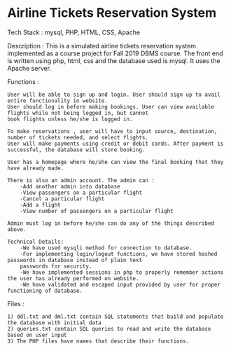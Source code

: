 # Airline Tickets Reservation System

Tech Stack : mysql, PHP, HTML, CSS, Apache

Description : This is a simulated airline tickets reservation system implemented as a course project
              for Fall 2019 DBMS course. The front end is written using php, html, css and the database
              used is mysql. It uses the Apache server.

Functions : 

	User will be able to sign up and login. User should sign up to avail entire functionality in website.
	User should log in before making bookings. User can view available flights while not being logged in, but cannot 
	book flights unless he/she is logged in.
	
	To make reservations , user will have to input source, destination, number of tickets needed, and select flights.
	User will make payments using credit or debit cards. After payment is successful, the database will store booking.
	
	User has a homepage where he/she can view the final booking that they have already made.
	
	There is also an admin account. The admin can :
		-Add another admin into database
		-View passengers on a particular flight
		-Cancel a particular flight
		-Add a flight
		-View number of passengers on a particular flight

	Admin must log in before he/she can do any of the things described above.
	
	Technical Details: 
		-We have used mysqli method for connection to database.
		-For implementing login/logout functions, we have stored hashed passwords in database instead of plain text
		passwords for security.
		-We have implemented sessions in php to properly remember actions the user has already performed on website.
		-We have validated and escaped input provided by user for proper functioning of database.
		
Files :

	1) ddl.txt and dml.txt contain SQL statements that build and populate the database with initial data
	2) queries.txt contain SQL queries to read and write the database based on user input
	3) The PHP files have names that describe their functions.
	
